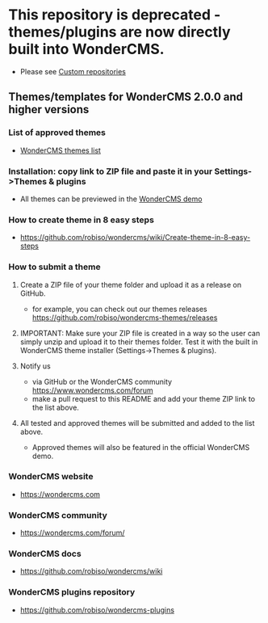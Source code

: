 # This repository is deprecated - themes/plugins are now directly built into WonderCMS.
- Please see [Custom repositories](https://github.com/robiso/wondercms/wiki/Custom-repositories)

## Themes/templates for WonderCMS 2.0.0 and higher versions

### List of approved themes
- [WonderCMS themes list](https://www.wondercms.com/themes)

### Installation: copy link to ZIP file and paste it in your Settings->Themes & plugins
- All themes can be previewed in the [WonderCMS demo](https://www.wondercms.com/demo)

### How to create theme in 8 easy steps
- https://github.com/robiso/wondercms/wiki/Create-theme-in-8-easy-steps

### How to submit a theme
1. Create a ZIP file of your theme folder and upload it as a release on GitHub.
   - for example, you can check out our themes releases https://github.com/robiso/wondercms-themes/releases
   
2. IMPORTANT: Make sure your ZIP file is created in a way so the user can simply unzip and upload it to their themes folder. Test it with the built in WonderCMS theme installer (Settings->Themes & plugins).

3. Notify us
   - via GitHub or the WonderCMS community https://www.wondercms.com/forum
   - make a pull request to this README and add your theme ZIP link to the list above.

4. All tested and approved themes will be submitted and added to the list above.
   - Approved themes will also be featured in the official WonderCMS demo.

### WonderCMS website
- https://wondercms.com

### WonderCMS community
- https://wondercms.com/forum/

### WonderCMS docs
- https://github.com/robiso/wondercms/wiki

### WonderCMS plugins repository
- https://github.com/robiso/wondercms-plugins
